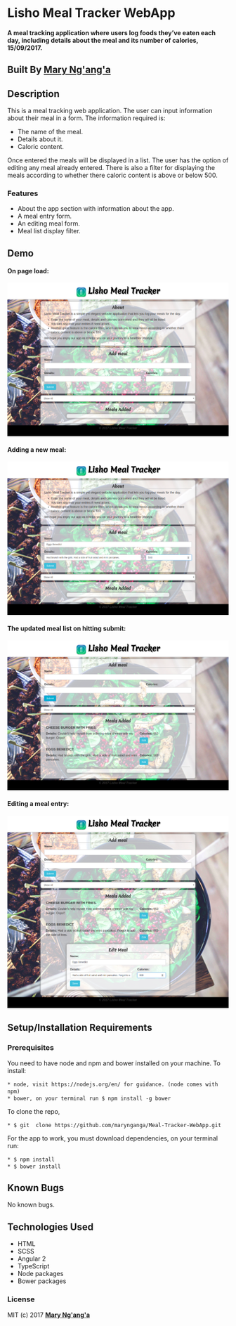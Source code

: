 # Lisho Meal Tracker WebApp
#### A meal tracking application where users log foods they’ve eaten each day, including details about the meal and its number of calories, 15/09/2017.

## Built By **[Mary Ng'ang'a](https://github.com/marynganga)**

## Description

This is a meal tracking web application. The user can input information about their meal in a form. The information required is:
* The name of the meal.
* Details about it.
* Caloric content.

Once entered the meals will be displayed in a list. The user has the option of editing any meal already entered. There is also a filter for displaying the meals according to whether there caloric content is above or below 500.

### Features
* About the app section with information about the app.
* A meal entry form.
* An editing meal form.
* Meal list display filter.

## Demo
#### On page load:
![Meal Tracker - Add New Meal](resources/images/screenshot1.png)

#### Adding a new meal:
![Meal Tracker - Add New Meal](resources/images/screenshot2.png)

#### The updated meal list on hitting submit:
![Meal Tracker - Add New Meal](resources/images/screenshot4.png)

#### Editing a meal entry:
![Meal Tracker - Add New Meal](resources/images/screenshot5.png)

## Setup/Installation Requirements
### Prerequisites
You need to have node and npm and bower installed on your machine.
To install:

	* node, visit https://nodejs.org/en/ for guidance. (node comes with npm)
	* bower, on your terminal run $ npm install -g bower  

To clone the repo,

	* $ git  clone https://github.com/marynganga/Meal-Tracker-WebApp.git

For the app to work, you must download dependencies, on your terminal run:	

	* $ npm install
	* $ bower install

## Known Bugs

No known bugs.

## Technologies Used

- HTML
- SCSS
- Angular 2
- TypeScript
- Node packages
- Bower packages


### License

MIT (c) 2017 **[Mary Ng'ang'a](https://github.com/marynganga)**
